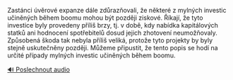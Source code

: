 
Zastánci úvěrové expanze dále zdůrazňovali, že některé z mylných investic učiněných během boomu mohou být později ziskové. Říkají, že tyto investice byly provedeny příliš brzy, tj. v době, kdy nabídka kapitálových statků ani hodnocení spotřebitelů dosud jejich zhotovení neumožňovaly. Způsobená škoda tak nebyla příliš veliká, protože tyto projekty by byly stejně uskutečněny později. Můžeme připustit, že tento popis se hodí na určité případy mylných investic učiněných během boomu.

[🔊 Poslechnout audio](/data/7-paragraphs/audio/chapter_103/para_004-Zastnci-vrov-expanze-dle-zdrazovali-e-nk.mp3)
